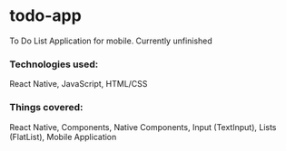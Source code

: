 # todo-app
To Do List Application for mobile. Currently unfinished

### Technologies used:
React Native, JavaScript, HTML/CSS

### Things covered: 
React Native,
Components,
Native Components,
Input (TextInput),
Lists (FlatList),
Mobile Application
